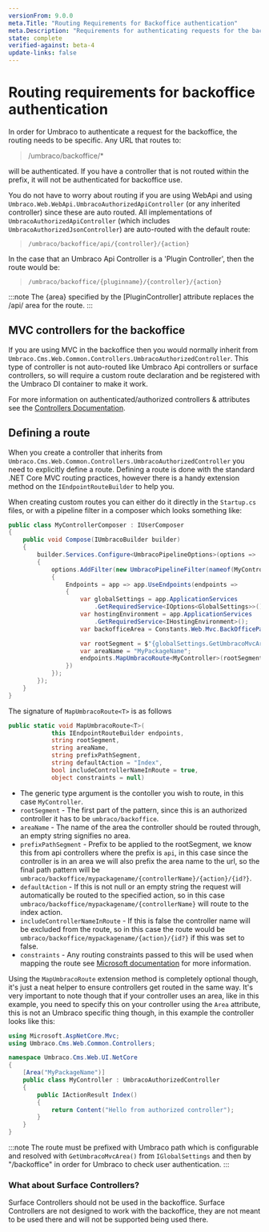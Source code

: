 ```yaml
---
versionFrom: 9.0.0
meta.Title: "Routing Requirements for Backoffice authentication"
meta.Description: "Requirements for authenticating requests for the backoffice"
state: complete
verified-against: beta-4
update-links: false
---
```


# Routing requirements for backoffice authentication

In order for Umbraco to authenticate a request for the backoffice, the routing needs to be specific. Any URL that routes to:

> /umbraco/backoffice/*

will be authenticated. If you have a controller that is not routed within the prefix, it will not be authenticated for backoffice use.

You do not have to worry about routing if you are using WebApi and using `Umbraco.Web.WebApi.UmbracoAuthorizedApiController` (or any inherited controller) since these are auto routed. All implementations of `UmbracoAuthorizedApiController` (which includes `UmbracoAuthorizedJsonController`) are auto-routed with the default route:

> `/umbraco/backoffice/api/{controller}/{action}`

In the case that an Umbraco Api Controller is a 'Plugin Controller', then the route would be:

> `/umbraco/backoffice/{pluginname}/{controller}/{action}`

:::note
The {area} specified by the [PluginController] attribute replaces the /api/ area for the route.
:::

## MVC controllers for the backoffice

If you are using MVC in the backoffice then you would normally inherit from `Umbraco.Cms.Web.Common.Controllers.UmbracoAuthorizedController`. This type of controller is not auto-routed like Umbraco Api controllers or surface controllers, so will require a custom route declaration and be registered with the Umbraco DI container to make it work.

For more information on authenticated/authorized controllers & attributes see the [Controllers Documentation](../../../Implementation/Controllers/index.md).

## Defining a route
When you create a controller that inherits from `Umbraco.Cms.Web.Common.Controllers.UmbracoAuthorizedController` you need to explicitly define a route.
Defining a route is done with the standard .NET Core MVC routing practices, however there is a handy extension method on the `IEndpointRouteBuilder` to help you.

When creating custom routes you can either do it directly in the `Startup.cs` files, or with a pipeline filter in a composer which looks something like:

```C#
public class MyControllerComposer : IUserComposer
{
    public void Compose(IUmbracoBuilder builder)
    {
        builder.Services.Configure<UmbracoPipelineOptions>(options =>
        {
            options.AddFilter(new UmbracoPipelineFilter(nameof(MyController))
            {
                Endpoints = app => app.UseEndpoints(endpoints =>
                {
                    var globalSettings = app.ApplicationServices
                        .GetRequiredService<IOptions<GlobalSettings>>().Value;
                    var hostingEnvironment = app.ApplicationServices
                        .GetRequiredService<IHostingEnvironment>();
                    var backofficeArea = Constants.Web.Mvc.BackOfficePathSegment;

                    var rootSegment = $"{globalSettings.GetUmbracoMvcArea(hostingEnvironment)}/{backofficeArea}";
                    var areaName = "MyPackageName";
                    endpoints.MapUmbracoRoute<MyController>(rootSegment, areaName, areaName);
                })
            });
        });
    }
}
```

The signature of `MapUmbracoRoute<T>` is as follows

```C#
public static void MapUmbracoRoute<T>(
            this IEndpointRouteBuilder endpoints,
            string rootSegment,
            string areaName,
            string prefixPathSegment,
            string defaultAction = "Index",
            bool includeControllerNameInRoute = true,
            object constraints = null)
```

* The generic type argument is the contoller you wish to route, in this case `MyController`.
* `rootSegment` - The first part of the pattern, since this is an authorized controller it has to be `umbraco/backoffice`.
* `areaName` - The name of the area the controller should be routed through, an empty string signifies no area.
* `prefixPathSegment` - Prefix to be applied to the rootSegment, we know this from api controllers where the prefix is `api`, in this case since the controller is in an area we will also prefix the area name to the url, so the final path pattern will be `umbraco/backoffice/mypackagename/{controllerName}/{action}/{id?}`.
* `defaultAction` - If this is not null or an empty string the request will automatically be routed to the specified action, so in this case `umbraco/backoffice/mypackagename/{controllerName}` will route to the index action.
* `includeControllerNameInRoute` - If this is false the controller name will be excluded from the route, so in this case the route would be `umbraco/backoffice/mypackagename/{action}/{id?}` if this was set to false.
* `constraints` - Any routing constraints passed to this will be used when mapping the route see [Microsoft documentation](https://docs.microsoft.com/en-us/aspnet/core/fundamentals/routing?view=aspnetcore-5.0#route-constraint-reference) for more information.


Using the `MapUmbracoRoute` extension method is completely optional though, it's just a neat helper to ensure controllers get routed in the same way. It's very important to note though that if your controller uses an area, like in this example, you need to specify this on your controller using the `Area` attribute, this is not an Umbraco specific thing though, in this example the controller looks like this: 

```C#
using Microsoft.AspNetCore.Mvc;
using Umbraco.Cms.Web.Common.Controllers;

namespace Umbraco.Cms.Web.UI.NetCore
{
    [Area("MyPackageName")]
    public class MyController : UmbracoAuthorizedController
    {
        public IActionResult Index()
        {
            return Content("Hello from authorized controller");
        }
    }
}
```


:::note
The route must be prefixed with Umbraco path which is configurable and resolved with `GetUmbracoMvcArea()` from `IGlobalSettings` and then by "/backoffice" in order for Umbraco to check user authentication.
:::

### What about Surface Controllers?
Surface Controllers should not be used in the backoffice. Surface Controllers are not designed to work with the backoffice, they are not meant to be used there and will not be supported being used there.